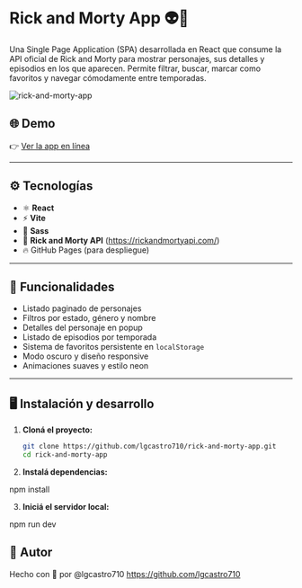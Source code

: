 # Rick and Morty App 👽🚀

Una Single Page Application (SPA) desarrollada en React que consume la API oficial de Rick and Morty para mostrar personajes, sus detalles y episodios en los que aparecen. Permite filtrar, buscar, marcar como favoritos y navegar cómodamente entre temporadas.

![rick-and-morty-app](https://lgcastro710.github.io/rick-and-morty-app/preview.png)

## 🌐 Demo

👉 [Ver la app en línea](https://lgcastro710.github.io/rick-and-morty-app/)

---

## ⚙️ Tecnologías

- ⚛️ **React**
- ⚡ **Vite**
- 🎨 **Sass**
- 🌌 **Rick and Morty API** (https://rickandmortyapi.com/)
- 🔥 GitHub Pages (para despliegue)

---

## 🧩 Funcionalidades

- Listado paginado de personajes
- Filtros por estado, género y nombre
- Detalles del personaje en popup
- Listado de episodios por temporada
- Sistema de favoritos persistente en `localStorage`
- Modo oscuro y diseño responsive
- Animaciones suaves y estilo neon

---

## 🖥️ Instalación y desarrollo

1. **Cloná el proyecto:**
   ```bash
   git clone https://github.com/lgcastro710/rick-and-morty-app.git
   cd rick-and-morty-app

2. **Instalá dependencias:**

npm install

3. **Iniciá el servidor local:**

npm run dev

## 🙌 Autor

Hecho con 💚 por @lgcastro710
https://github.com/lgcastro710